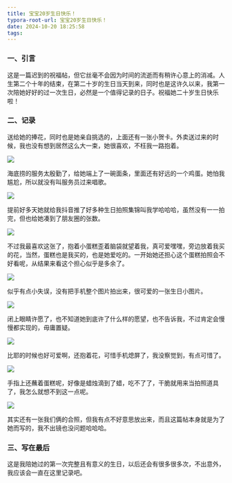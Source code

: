```yaml
---
title: 宝宝20岁生日快乐！
typora-root-url: 宝宝20岁生日快乐！
date: 2024-10-20 18:25:58
tags:
---
```


### 一、引言

这是一篇迟到的祝福帖，但它丝毫不会因为时间的流逝而有稍许心意上的消减。人生第二个十年的结束，在第二十岁的生日当天到来，同时也是这许久以来，我第一次陪她好好的过一次生日，必然是一个值得记录的日子。祝福她二十岁生日快乐啦！

### 二、记录

送给她的捧花，同时也是她亲自挑选的，上面还有一张小贺卡。外卖送过来的时候，我也没有想到居然这么大一束，她很喜欢，不枉我一路抱着。

![](../宝宝20岁生日快乐！/20241020183256.jpg)

海底捞的服务太殷勤了，给她端上了一碗面条，里面还有好远的一个鸡蛋。她怕我尴尬，所以就没有叫服务员过来唱歌。

![](../宝宝20岁生日快乐！/20241020183259.jpg)

提前好多天她就给我抖音推了好多种生日拍照集锦叫我学哈哈哈，虽然没有一一拍完，但也给她凑到了朋友圈的张数。

![](../宝宝20岁生日快乐！/20241020183214.jpg)

不过我最喜欢这张了，抱着小蛋糕歪着脑袋就望着我，真可爱嘿嘿，旁边放着我买的花，当然，蛋糕也是我买的，也是她爱吃的。一开始她还担心这个蛋糕拍照会不好看呢，从结果来看这个担心似乎是多余了。

![](../宝宝20岁生日快乐！/20241020183237.jpg)

似乎有点小失误，没有把手机整个图片拍出来，很可爱的一张生日小图片。

![](../宝宝20岁生日快乐！/20241020183241.jpg)

闭上眼睛许愿了，也不知道她到底许了什么样的愿望，也不告诉我，不过肯定会慢慢都实现的，毋庸置疑。

![](../宝宝20岁生日快乐！/20241020183243.jpg)

比耶的时候也好可爱啊，还抱着花，可惜手机熄屏了，我没察觉到，有点可惜了。

![](../宝宝20岁生日快乐！/20241020183247.jpg)

手指上还蘸着蛋糕呢，好像是蜡烛滴到了蜡，吃不了了，干脆就用来当拍照道具了，我怎么就想不到这一点呢。

![](../宝宝20岁生日快乐！/20241020183250.jpg)

其实还有一张我们俩的合照，但我有点不好意思放出来，而且这篇帖本身就是为了她而写的，我不出镜也没问题哈哈哈。

### 三、写在最后

这是我陪她过的第一次完整且有意义的生日，以后还会有很多很多次，不出意外，我应该会一直在这里记录吧。
